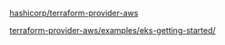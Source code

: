 


[hashicorp/terraform-provider-aws](https://github.com/hashicorp/terraform-provider-aws)

[terraform-provider-aws/examples/eks-getting-started/](https://github.com/hashicorp/terraform-provider-aws/tree/v2.51.0/examples/eks-getting-started)